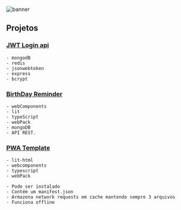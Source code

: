 ![banner](https://user-images.githubusercontent.com/88716893/164410744-1de53f9a-719d-4955-83b5-5f6787401786.png)

## Projetos

### [JWT Login api](./01_Authentication_JWT/)

    - mongodB
    - redis
    - jsonwebtoken
    - express
    - bcrypt

### [BirthDay Reminder](./02_Birthday_Reminder/)

    - webComponents
    - lit
    - typeScript
    - webPack
    - mongoDB
    - API REST.

### [PWA Template](./03_Recipes_Notebook/)

    - lit-html
    - webcomponents
    - typescript
    - webPack 

    - Pode ser instalado
    - Contém um manifest.json
    - Armazena network requests em cache mantendo sempre 3 arquivos
    - Funciona offline
